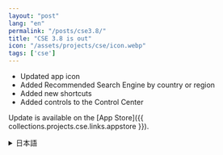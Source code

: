 ```yaml
---
layout: "post"
lang: "en"
permalink: "/posts/cse3.8/"
title: "CSE 3.8 is out"
icon: "/assets/projects/cse/icon.webp"
tags: ['cse']
---
```


- Updated app icon
- Added Recommended Search Engine by country or region
- Added new shortcuts
- Added controls to the Control Center

Update is available on the [App Store]({{ collections.projects.cse.links.appstore }}).

<details lang="ja">
<summary>日本語</summary>

- アイコンが新しくなりました
- 国や地域によって異なるおすすめの検索エンジンを追加しました
- 新しいショートカットを追加しました
- コントロールセンター向けにいくつかのコントロールを追加しました

</details>
